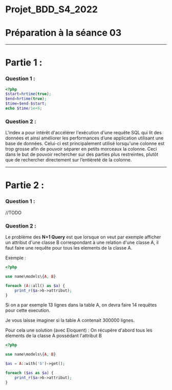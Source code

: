# Projet_BDD_S4_2022

# Préparation à la séance 03

---

# Partie 1 :

### Question 1 :

```php
<?php
$start=hrtime(true);
$end=hrtime(true);
$time=$end-$start;
echo $time/1e+6;
```

### Question 2 :

L'index a pour intérêt d'accélérer l'exécution d'une requête SQL qui lit des données et ainsi améliorer les performances d’une application utilisant une base de données. Celui-ci est principalement utilisé lorsqu'une colonne est trop grosse afin de pouvoir séparer en petits morceaux la colonne. Ceci dans le but de pouvoir rechercher sur des parties plus restreintes, plutôt que de rechercher directement sur l’entièreté de la colonne.

---

# Partie 2 :

### Question 1 :

//TODO

### Question 2 :

Le problème des **N+1 Query** est que lorsque on veut par exemple afficher un attribut d'une classe B correspondant à une relation d'une classe A, il faut faire une requête pour tous les elements de la classe A.

Exemple :

```php
<?php

use name\models\{A, B}

foreach (A::all() as $a) {
    print_r($a->b->attribut);
}
```
Si on a par exemple 13 lignes dans la table A, on devra faire 14 requêtes pour cette execution.

Je vous laisse imaginer si la table A contenait 300000 lignes.

Pour cela une solution (avec Eloquent) : On récupère d'abord tous les élements de la classe A possédant l'attribut B

```php
<?php

use name\models\{A, B}

$as = A::with('b')->get();

foreach ($as as $a) {
    print_r($a->b->attribut);
}
```
